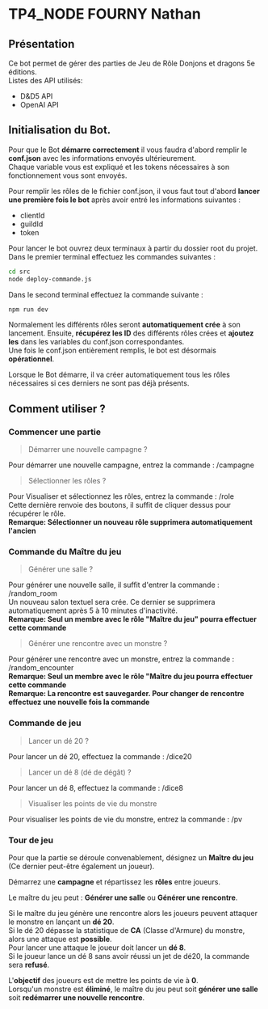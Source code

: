 # TP4_NODE FOURNY Nathan

## Présentation

Ce bot permet de gérer des parties de Jeu de Rôle Donjons et dragons 5e éditions.  
Listes des API utilisés:  
* D&D5 API
* OpenAI API

## Initialisation du Bot.

Pour que le Bot **démarre correctement** il vous faudra d'abord remplir le **conf.json** avec les informations envoyés ultérieurement.  
Chaque variable vous est expliqué et les tokens nécessaires à son fonctionnement vous sont envoyés.  

Pour remplir les rôles de le fichier conf.json, il vous faut tout d'abord **lancer une première fois le bot** après avoir entré les informations suivantes :
* clientId
* guildId
* token

Pour lancer le bot ouvrez deux terminaux à partir du dossier root du projet.  
Dans le premier terminal effectuez les commandes suivantes :  

```bash
cd src
node deploy-commande.js
```

Dans le second terminal effectuez la commande suivante :  

```bash
npm run dev
```

Normalement les différents rôles seront **automatiquement crée** à son lancement. Ensuite, **récupérez les ID** des différents rôles crées et **ajoutez les** dans les variables
du conf.json correspondantes.  
Une fois le conf.json entièrement remplis, le bot est désormais **opérationnel**.

Lorsque le Bot démarre, il va créer automatiquement tous les rôles nécessaires si ces derniers ne sont pas déjà présents.  

## Comment utiliser ?

### Commencer une partie

> Démarrer une nouvelle campagne ?

Pour démarrer une nouvelle campagne, entrez la commande : /campagne

> Sélectionner les rôles ?

Pour Visualiser et sélectionnez les rôles, entrez la commande : /role  
Cette dernière renvoie des boutons, il suffit de cliquer dessus pour récupérer le rôle.  
**Remarque: Sélectionner un nouveau rôle supprimera automatiquement l'ancien**

### Commande du Maître du jeu

> Générer une salle ?

Pour générer une nouvelle salle, il suffit d'entrer la commande : /random_room  
Un nouveau salon textuel sera crée. Ce dernier se supprimera automatiquement après 5 à 10 minutes d'inactivité.  
**Remarque: Seul un membre avec le rôle "Maître du jeu" pourra effectuer cette commande**

> Générer une rencontre avec un monstre ?

Pour générer une rencontre avec un monstre, entrez la commande : /random_encounter  
**Remarque: Seul un membre avec le rôle "Maître du jeu pourra effectuer cette commande**  
**Remarque: La rencontre est sauvegarder. Pour changer de rencontre effectuez une nouvelle fois la commande**

### Commande de jeu

> Lancer un dé 20 ?

Pour lancer un dé 20, effectuez la commande : /dice20

> Lancer un dé 8 (dé de dégât) ?

Pour lancer un dé 8, effectuez la commande : /dice8

> Visualiser les points de vie du monstre

Pour visualiser les points de vie du monstre, entrez la commande : /pv

### Tour de jeu

Pour que la partie se déroule convenablement, désignez un **Maître du jeu** (Ce dernier peut-être également un joueur).  

Démarrez une **campagne** et répartissez les **rôles** entre joueurs.  

Le maître du jeu peut : **Générer une salle** ou **Générer une rencontre**.  

Si le maître du jeu génère une rencontre alors les joueurs peuvent attaquer le monstre en lançant un **dé 20**.  
Si le dé 20 dépasse la statistique de **CA** (Classe d'Armure) du monstre, alors une attaque est **possible**.  
Pour lancer une attaque le joueur doit lancer un **dé 8**.  
Si le joueur lance un dé 8 sans avoir réussi un jet de dé20, la commande sera **refusé**.  

L'**objectif** des joueurs est de mettre les points de vie à **0**.  
Lorsqu'un monstre est **éliminé**, le maître du jeu peut soit **générer une salle** soit **redémarrer une nouvelle rencontre**.
